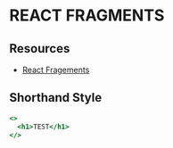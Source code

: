 # REACT FRAGMENTS

## Resources

- [React Fragements](https://reactjs.org/docs/fragments.html)

## Shorthand Style

```jsx
<>
  <h1>TEST</h1>
</>
```
